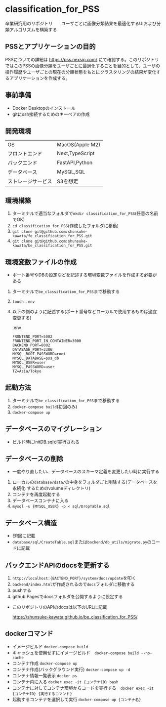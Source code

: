 # classification_for_PSS
卒業研究用のリポジトリ　　ユーザごとに画像分類結果を最適化するUIおよび分類アルゴリズムを構築する

## PSSとアプリケーションの目的
PSSについての詳細は https://pss.nexsjp.com/ にて確認する。このリポジトリではこのPSSの画像分類をユーザごとに最適化することを目的として、ユーザの操作履歴やユーザごとの現在の分類状態をもとにクラスタリングの結果が変化するアプリケーションを作成する。

## 事前準備
- Docker Desktopのインストール
- gitにssh接続するためのキーペアの作成

## 開発環境
|  |  |
| -- | -- |
| OS | MacOS(Apple M2) | 
| フロントエンド | Next,TypeScript | 
| バックエンド | FastAPI,Python |
| データベース | MySQL,SQL |
| ストレージサービス | S3を想定 |

## 環境構築
1. ターミナルで適当なフォルダで```mkdir classification_for_PSS```(任意の名前でOK)
1. ```cd classification_for_PSS```(作成したフォルダに移動)
1. ```git clone git@github.com:shunsuke-kawata/fe_classification_for_PSS.git```
1. ```git clone git@github.com:shunsuke-kawata/be_classification_for_PSS.git```

## 環境変数ファイルの作成
- ポート番号やDBの設定などを記述する環境変数ファイルを作成する必要がある

1. ターミナルで```be_classification_for_PSS```まで移動する
1. ```touch .env```
1. 以下の例のように記述する(ポート番号などローカルで使用するものは適宜変更する)

    .env

    ```
    FRONTEND_PORT=5002
    FRONTEND_PORT_IN_CONTAINER=3000
    BACKEND_PORT=8002
    DATABASE_PORT=3306
    MYSQL_ROOT_PASSWORD=root
    MYSQL_DATABASE=pss_db
    MYSQL_USER=user
    MYSQL_PASSWORD=user
    TZ=Asia/Tokyo
    ```

## 起動方法
1. ターミナルで```be_classification_for_PSS```まで移動する
1. ```docker-compose build```(初回のみ)
1. ```docker-compose up```

## データベースのマイグレーション
- ビルド時にInitDB.sqlが実行される

## データベースの削除
- 一度やり直したい、データベースのスキーマ定義を変更したい時に実行する

1. ローカルの```database/data/```の中身をフォルダごと削除する(データベースを永続化
するためのvolumeディレクトリ)
1. コンテナを再度起動する
1. データベースコンテナに入る
1. ```mysql -u {MYSQL_USER} -p < sql/DropTable.sql```

## データベース構造
- ER図に記載
- ```database/sql/CreateTable.sql```または```backend/db_utils/migrate.py```のコードに記載

## バックエンドAPIのdocsを更新する
1. ```http://localhost:{BACTEND_PORT}/system/docs/update```を叩く
1. ```backend/index.html```が作成されるので```docs```フォルダに移動する
1. pushする
1. github Pagesでdocsフォルダを公開するように設定する

- このリポジトリのAPIのdocsは以下のURLに記載

    https://shunsuke-kawata.github.io/be_classification_for_PSS/



## dockerコマンド
- イメージビルド ```docker-compose build```
- キャッシュを使用せずにイメージビルド　```docker-compose build --no-cache```
- コンテナ作成 ```docker-compose up```
- コンテナ作成(バックグラウンド実行) ```docker-compose up -d```
- コンテナ情報一覧表示 ```docker ps```
- コンテナ内に入る ```docker exec -it {コンテナID} bash```
- コンテナに対してコンテナ環境からコードを実行する　```docker exec -it {コンテナID} {実行するコマンド}```
- 起動するコンテナを選択して実行 ```docker-compose up {コンテナ名}```
